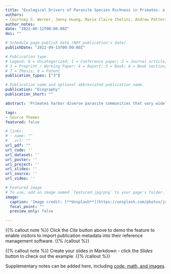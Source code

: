```yaml
---
title: "Ecological Drivers of Parasite Species Richness in Primates: a Novel Approach to Addressing Sampling Bias"
authors:
- Courtney S. Werner, Jenny Huang, Marie Claire Chelini, Andrew Patterson, Jingjing Shi, Mohamad Elmasri, Max Farrell, Melanie Wang, Charles L. Nunn.
author_notes:
date: "2022-06-12T00:00:00Z"
doi: ""

# Schedule page publish date (NOT publication's date).
publishDate: "2022-09-15T00:00:00Z"

# Publication type.
# Legend: 0 = Uncategorized; 1 = Conference paper; 2 = Journal article;
# 3 = Preprint / Working Paper; 4 = Report; 5 = Book; 6 = Book section;
# 7 = Thesis; 8 = Patent
publication_types: ["3"]

# Publication name and optional abbreviated publication name.
publication: "Ecography"
publication_short: ""

abstract: 'Primates harbor diverse parasite communities that vary widely across species. Investigating this cross-species variation requires comparative approaches, yet inferences from comparative research on parasitism are limited by variation in sampling effort: some hosts, and some parasites, are better studied than others. Previous studies have attempted to address these limitations using richness estimators or by including a measure of sampling effort in the statistical models, with limited success. We take a novel approach to address sampling bias by imputing shared parasites using both host phylogeny and geography in a link prediction model. We then conduct a Bayesian phylogenetic regression to analyze how host traits influence the estimated richness of parasites with different transmission modes. Edge imputation reduced the effect of sampling bias but did not eliminate it completely. Body mass predicted higher richness of parasites transmitted via close-contact and the environment, while arboreality was associated with lower richness of parasites transmitted via close-contact and intermediate hosts. Even after edge imputation, sampling bias continued to influence variation in parasite species richness in primates, with effects of sampling effort remaining statistically important in the models. We conclude that advancements in the prediction of missing host-parasite links can strengthen inferences made with existing data, but they do so incompletely. Our findings therefore call for more systematic study of parasites in wild animals to advance comparative research on parasitism.'

tags:
- Source Themes
featured: false

# links:
# - name: ""
#   url: ""
url_pdf: ""
url_code: ''
url_dataset: ''
url_poster: ''
url_project: ''
url_slides: ''
url_source: ''
url_video: ''

# Featured image
# To use, add an image named `featured.jpg/png` to your page's folder. 
image:
  caption: 'Image credit: [**Unsplash**](https://unsplash.com/photos/jdD8gXaTZsc)'
  focal_point: ""
  preview_only: false

---
```


{{% callout note %}}
Click the *Cite* button above to demo the feature to enable visitors to import publication metadata into their reference management software.
{{% /callout %}}

{{% callout note %}}
Create your slides in Markdown - click the *Slides* button to check out the example.
{{% /callout %}}

Supplementary notes can be added here, including [code, math, and images](https://wowchemy.com/docs/writing-markdown-latex/).
